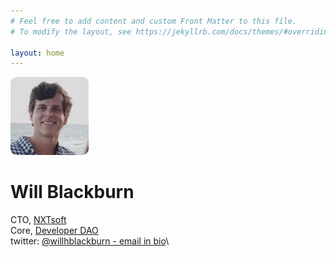 ```yaml
---
# Feel free to add content and custom Front Matter to this file.
# To modify the layout, see https://jekyllrb.com/docs/themes/#overriding-theme-defaults

layout: home
---
```


<img src="/assets/will.jpeg" style="border-radius:10px" alt="Will" />

# Will Blackburn
CTO, [NXTsoft](https://www.nxtsoft.com)\
Core, [Developer DAO](https://developerdao.com)\
twitter: [@willhblackburn - email in bio](https://twitter.com/willhblackburn)\
<!--\
what i'm doing in web3/crypto: [/web3](/web3)\
lesser musings: [/more](/more)-->
